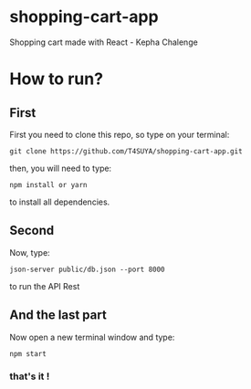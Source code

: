 # shopping-cart-app
 Shopping cart made with React - Kepha Chalenge

# How to run?

## First
First you need to clone this repo, so type on your terminal:
```
git clone https://github.com/T4SUYA/shopping-cart-app.git
```
then, you will need to type:
``` 
npm install or yarn
```
to install all dependencies.

## Second 

Now, type: 
```
json-server public/db.json --port 8000 
```
to run the API Rest

## And the last part

Now open a new terminal window and type:
```
npm start 
```
### that's it !

